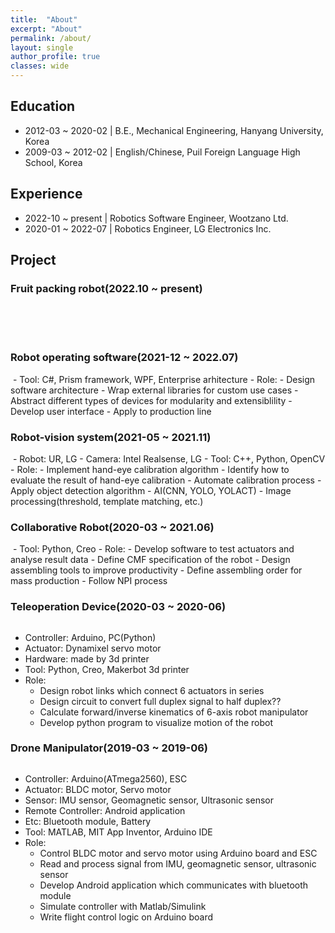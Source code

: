 ```yaml
---
title:  "About"
excerpt: "About"
permalink: /about/
layout: single
author_profile: true
classes: wide
---
```


## Education

- 2012-03 ~ 2020-02 \| B.E., Mechanical Engineering, Hanyang University, Korea
- 2009-03 ~ 2012-02 \| English/Chinese, Puil Foreign Language High School, Korea

## Experience

- 2022-10 ~ present \| Robotics Software Engineer, Wootzano Ltd.
- 2020-01 ~ 2022-07 \| Robotics Engineer, LG Electronics Inc.

## Project

### Fruit packing robot(2022.10 ~ present)
<br>
<br>
<br>

### Robot operating software(2021-12 ~ 2022.07)

<img src="{{ site.url }}{{ site.baseurl }}/assets/images/robotoperatingsoftware.png" alt="" style="max-height:300px;">
- Tool: C#, Prism framework, WPF, Enterprise arhitecture
- Role:
  - Design software architecture
  - Wrap external libraries for custom use cases
  - Abstract different types of devices for modularity and extensiblility
  - Develop user interface
  - Apply to production line

### Robot-vision system(2021-05 ~ 2021.11)

<img src="{{ site.url }}{{ site.baseurl }}/assets/images/robot_visionsystem.png" alt="" style="max-height:300px;">
- Robot: UR, LG
- Camera: Intel Realsense, LG
- Tool: C++, Python, OpenCV
- Role:
  - Implement hand-eye calibration algorithm
  - Identify how to evaluate the result of hand-eye calibration
  - Automate calibration process
  - Apply object detection algorithm
    - AI(CNN, YOLO, YOLACT)
    - Image processing(threshold, template matching, etc.)

### Collaborative Robot(2020-03 ~ 2021.06)

<img src="{{ site.url }}{{ site.baseurl }}/assets/images/lgcloirobot.png" alt="" style="max-height:300px;">
- Tool: Python, Creo
- Role:
  - Develop software to test actuators and analyse result data
  - Define CMF specification of the robot
  - Design assembling tools to improve productivity
  - Define assembling order for mass production
  - Follow NPI process

### Teleoperation Device(2020-03 ~ 2020-06)

<img src="{{ site.url }}{{ site.baseurl }}/assets/images/teleoperation.png" alt="" style="max-height:300px;">

- Controller: Arduino, PC(Python)
- Actuator: Dynamixel servo motor
- Hardware: made by 3d printer
- Tool: Python, Creo, Makerbot 3d printer
- Role:
  - Design robot links which connect 6 actuators in series
  - Design circuit to convert full duplex signal to half duplex??
  - Calculate forward/inverse kinematics of 6-axis robot manipulator
  - Develop python program to visualize motion of the robot

### Drone Manipulator(2019-03 ~ 2019-06)

<img src="{{ site.url }}{{ site.baseurl }}/assets/images/droneManipulator.jpg" alt="" style="max-height:300px;">

- Controller: Arduino(ATmega2560), ESC
- Actuator: BLDC motor, Servo motor
- Sensor: IMU sensor, Geomagnetic sensor, Ultrasonic sensor
- Remote Controller: Android application
- Etc: Bluetooth module, Battery
- Tool: MATLAB, MIT App Inventor, Arduino IDE
- Role:
  - Control BLDC motor and servo motor using Arduino board and ESC
  - Read and process signal from IMU, geomagnetic sensor, ultrasonic sensor
  - Develop Android application which communicates with bluetooth module
  - Simulate controller with Matlab/Simulink
  - Write flight control logic on Arduino board